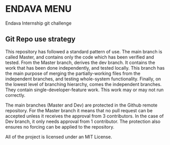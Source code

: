 # ENDAVA  MENU
Endava Internship git challenge

## Git Repo use strategy

This repository has followed a standard pattern of use. The main branch is called Master, and contains only the code which has been verified and tested. 
From the Master branch, derives the dev branch. It contains the work that has been done independently, and tested locally. 
This branch has the main purpose of merging the partially-working files from the independent branches, and testing whole-system functionality.
Finally, on the lowest level of branching hierarchy, comes the independent branches. They contain single-developer-feature work. This work may or may not run correctly.

The main branches (Master and Dev) are protected in the Github remote repository. For the Master branch it means that no pull request can be accepted unless it receives the approval from 3 contributors.
In the case of Dev branch, it only needs approval from 1 contributor. The protection also ensures no forcing can be applied to the repository.

All of the project is licensed under an MIT License.
